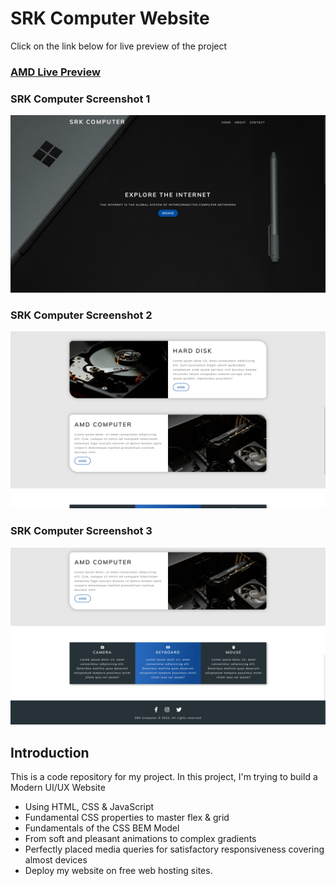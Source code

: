 # SRK Computer Website

Click on the link below for live preview of the project
### [AMD Live Preview](https://srk70900float.netlify.app/)

### SRK Computer Screenshot 1
![SRK70900 Landing Page](https://github.com/SRK70900/HTMLCSSFloat/blob/master/Screenshot%20(8).png)

### SRK Computer Screenshot 2
![SRK70900 Landing Page](https://github.com/SRK70900/HTMLCSSFloat/blob/master/Screenshot%20(9).png)

### SRK Computer Screenshot 3
![SRK70900 Landing Page](https://github.com/SRK70900/HTMLCSSFloat/blob/master/Screenshot%20(10).png)

## Introduction

This is a code repository for my project. In this project, I'm trying to build a Modern UI/UX Website

- Using HTML, CSS & JavaScript
- Fundamental CSS properties to master flex & grid
- Fundamentals of the CSS BEM Model
- From soft and pleasant animations to complex gradients
- Perfectly placed media queries for satisfactory responsiveness covering almost devices
- Deploy my website on free web hosting sites.
